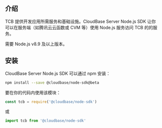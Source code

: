 ## 介绍

TCB 提供开发应用所需服务和基础设施。CloudBase Server Node.js SDK 让你可以在服务端（如腾讯云云函数或 CVM 等）使用 Node.js 服务访问 TCB 的的服务。

需要 Node.js v8.9 及以上版本。

## 安装

CloudBase Server Node.js SDK 可以通过 npm 安装：

```bash
npm install --save @cloudbase/node-sdk@beta
```

要在你的代码内使用该模块：

```js
const tcb = require('@cloudbase/node-sdk')
```

或

```typescript
import tcb from '@cloudbase/node-sdk'
```
